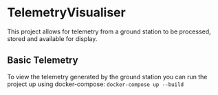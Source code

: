 # TelemetryVisualiser
This project allows for telemetry from a ground station to be processed, stored and available for display.

## Basic Telemetry
To view the telemetry generated by the ground station you can run the project up using docker-compose:
```docker-compose up --build``` 